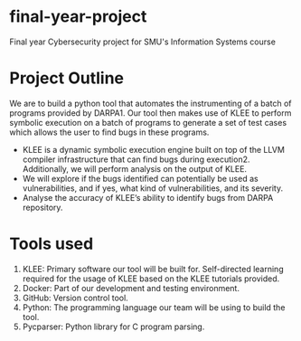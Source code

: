 # final-year-project
Final year Cybersecurity project for SMU's Information Systems course

# Project Outline
We are to build a python tool that automates the instrumenting of a batch of programs provided by DARPA1. Our tool 
then makes use of KLEE to perform symbolic execution on a batch of programs to generate a set of test cases which allows 
the user to find bugs in these programs.  
- KLEE is a dynamic symbolic execution engine built on top of the LLVM compiler infrastructure that can find bugs 
during execution2.  
Additionally, we will perform analysis on the output of KLEE.  
- We will explore if the bugs identified can potentially be used as vulnerabilities, and if yes, what kind of vulnerabilities, 
and its severity.  
- Analyse the accuracy of KLEE’s ability to identify bugs from DARPA repository. 

# Tools used
1. KLEE: Primary software our tool will be built for. Self-directed learning required for the usage of KLEE based on the 
KLEE tutorials provided. 
2. Docker: Part of our development and testing environment. 
3. GitHub: Version control tool. 
4. Python: The programming language our team will be using to build the tool. 
5. Pycparser: Python library for C program parsing.

